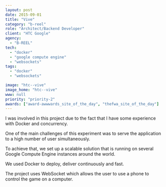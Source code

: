 ```yaml
---
layout: post
date: 2015-09-01
title: "Vive"
category: "b-reel"
role: "Architect/Backend Developer"
client: "HTC Google"
agency:
  - "B-REEL"
tech:
  - "docker"
  - "google compute engine"
  - "websockets"
tags:
  - "docker"
  - "websockets"

image: "htc--vive"
image_home: "htc--vive"
www: null
priority: "priority-2"
awards: ["award-awwwards_site_of_the_day", "thefwa_site_of_the_day"]
---
```


I was involved in this project due to the fact that I have some experience with Docker and concurrency.

One of the main challenges of this experiment was to serve the application to a high number of user simultaneously.

To achieve that, we set up a scalable solution that is running on several Google Compute Engine instances around the world.

We used Docker to deploy, deliver continuously and fast.

The project uses WebSocket which allows the user to use a phone to control the game on a computer.
